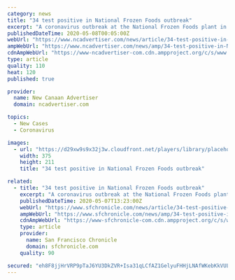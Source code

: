 ```yaml
---
category: news
title: "34 test positive in National Frozen Foods outbreak"
excerpt: "A coronavirus outbreak at the National Frozen Foods plant in Albany has resulted in 34 COVID-19 cases including 30 workers and four family or household members, Linn County Public Health said. Production at the facility was expected to resume by Thursday afternoon,"
publishedDateTime: 2020-05-08T00:05:00Z
webUrl: "https://www.ncadvertiser.com/news/article/34-test-positive-in-National-Frozen-Foods-outbreak-15253363.php"
ampWebUrl: "https://www.ncadvertiser.com/news/amp/34-test-positive-in-National-Frozen-Foods-outbreak-15253363.php"
cdnAmpWebUrl: "https://www-ncadvertiser-com.cdn.ampproject.org/c/s/www.ncadvertiser.com/news/amp/34-test-positive-in-National-Frozen-Foods-outbreak-15253363.php"
type: article
quality: 110
heat: 120
published: true

provider:
  name: New Canaan Advertiser
  domain: ncadvertiser.com

topics:
  - New Cases
  - Coronavirus

images:
  - url: "https://d29xw9s9x32j3w.cloudfront.net/players/library/placeholder.png"
    width: 375
    height: 211
    title: "34 test positive in National Frozen Foods outbreak"

related:
  - title: "34 test positive in National Frozen Foods outbreak"
    excerpt: "A coronavirus outbreak at the National Frozen Foods plant in Albany has resulted in 34 COVID-19 cases including 30 workers and four family or household members, Linn County Public Health said. Production at the facility was expected to resume by Thursday afternoon,"
    publishedDateTime: 2020-05-07T13:23:00Z
    webUrl: "https://www.sfchronicle.com/news/article/34-test-positive-in-National-Frozen-Foods-outbreak-15253363.php"
    ampWebUrl: "https://www.sfchronicle.com/news/amp/34-test-positive-in-National-Frozen-Foods-outbreak-15253363.php"
    cdnAmpWebUrl: "https://www-sfchronicle-com.cdn.ampproject.org/c/s/www.sfchronicle.com/news/amp/34-test-positive-in-National-Frozen-Foods-outbreak-15253363.php"
    type: article
    provider:
      name: San Francisco Chronicle
      domain: sfchronicle.com
    quality: 90

secured: "eh8F8jjHrVRP9pTaJ6YU3DkZVR+Isa31qLCfAZ1GelyuFHHjLNAfWKebKkVULqupAGf0MAl5Ydozobhe64we9zoVIlzl0mb6sDiC9YuA1XJIGKrI6RIdtInwE7glnYk7LvPVv1+QF4Rab9JHG8k4WhzwgBXxOi4SrNY7dmrthhD9XSgeia9h4UZQXqW7hDtUBqYYGaUGHJfwtl3WJ/wwmADAJMIe/9c/UqSSykqGuxY8xH+t7meJd8oWEJxNPvwtEZL7B8OzFulOsDWFasbfV0KSJsN6NQZ3zVdAc++skTI6BuN4r2NWSvuZ0fOHD0ZD;2klDU2ArFEq9clsKn3MmrA=="
---
```


